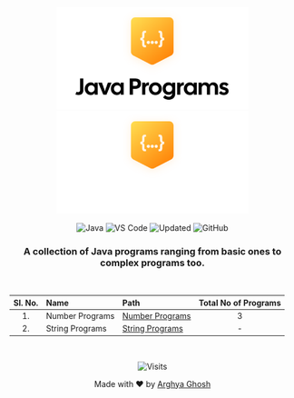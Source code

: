 <div align=center>

<br>

<img height=180 src=".github/img/logo-dark.svg#gh-light-mode-only" alt="Java Programs Light Logo">
<img height=180 src=".github/img/logo-light.svg#gh-dark-mode-only" alt="Java Programs Dark Logo">

![Java](https://img.shields.io/badge/Java-informational?style=flat&logo=java&logoColor=white&color=007396)
![VS Code](https://img.shields.io/badge/VS_Code-informational?style=flat&logo=visual-studio-code&logoColor=white&color=007ACC)
![Updated](https://badges.pufler.dev/updated/uiuxarghya/java-programs)
![GitHub](https://img.shields.io/github/license/uiuxarghya/java-programs)

### A collection of Java programs ranging from **basic** ones to **complex programs** too.

</div>

<br>

<div align=center>

| **Sl. No.** | **Name**        | **Path**                             | **Total No of Programs** |
| :---------: | :-------------- | :----------------------------------- | :----------------------: |
|     1.      | Number Programs | [Number Programs](Number%20Programs) |            3             |
|     2.      | String Programs | [String Programs](String%20Programs) |            -             |

</div>

<br/>

<div align=center>

![Visits](https://badges.pufler.dev/visits/uiuxarghya/java-programs)

Made with ❤️ by [Arghya Ghosh](https://twitter.com/uiuxarghya)

</div>
